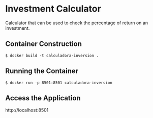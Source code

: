 # Investment Calculator

Calculator that can be used to check the percentage of return on an investment.

## Container Construction

    $ docker build -t calculadora-inversion .

## Running the Container

    $ docker run -p 8501:8501 calculadora-inversion

## Access the Application

http://localhost:8501
